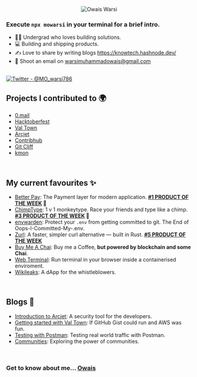 <div align="center">
  <img src="https://github.com/Muhammad-Owais-Warsi/Muhammad-Owais-Warsi/blob/main/KNOW-TECH%20(2).png" alt="Owais Warsi">
  
</div>
                                                                                                                   

### Execute `npx mowarsi` in your terminal for a brief intro.

<div>
  <ul align="left">
    <li>👨‍🎓 Undergrad who loves building solutions.</li>
    <li>💻 Building and shipping products.</li>
    <li>✍️ Love to share by writing blogs <a href="https://knowtech.hashnode.dev/">https://knowtech.hashnode.dev/</a></li>
    <li>📧 Shoot an email on <a href="mailto:warsimuhammadowais@gmail.com">warsimuhammadowais@gmail.com</a></li>
  </ul>
</div>
<br>

<div>
  <a href="https://x.com/MO_warsi786">
    <img src="https://img.shields.io/badge/Twitter-%40MO__warsi786-blue" alt="Twitter - @MO_warsi786">
  </a>
</div>

## Projects I contributed to 🌍
- [0.mail](https://github.com/Mail-0/Zero/pull/591)
- [Hacktoberfest](https://github.com/Hacktoberfest/hacktoberfest-2022/pull/87)
- [Val Town](https://github.com/val-town/val-town-docs/pull/245)
- [Arcjet](https://github.com/arcjet/arcjet-docs/commits?author=Muhammad-Owais-Warsi)
- [Contribhub](https://github.com/graphicmade/contribhub/pull/36)
- [Git Cliff](https://github.com/orhun/git-cliff/pull/928)
- [kmon](https://github.com/orhun/kmon/pull/174)

<br/>

## My current favourites ✨
- [Better Pay](https://github.com/Muhammad-Owais-Warsi/Better-Pay): The Payment layer for modern application. **[#1 PRODUCT OF THE WEEK](https://peerlist.io/owais786/project/better-pay) 🥇**
- [ChimpType](https://github.com/deboneil07/ChimpType): 1 v 1 monkeytype. Race your friends and type like a chimp. **[#3 PRODUCT OF THE WEEK](https://peerlist.io/neils/project/chimptype) 🥉**
- [envwarden](https://github.com/Muhammad-Owais-Warsi/envwarden): Protect your `.env` from getting committed to git. The End of Oops-I-Committed-My-.env. 
- [Zurl](https://github.com/Muhammad-Owais-Warsi/zurl): A faster, simpler curl alternative — built in Rust. **[#5 PRODUCT OF THE WEEK](https://peerlist.io/owais786/project/zurl)**
- [Buy Me A Chai](https://github.com/Muhammad-Owais-Warsi/buy_me_a_chai): Buy me a Coffee, **but powered by blockchain and some Chai**.
- [Web Terminal](https://github.com/Muhammad-Owais-Warsi/Web-Terminal): Run terminal in your browser inside a containerised enviroment.
- [Wikileaks](https://github.com/Muhammad-Owais-Warsi/WikiLeaks): A dApp for the whistleblowers.

<br>



## Blogs 📖 
 - [Introduction to Arcjet](https://knowtech.hashnode.dev/understanding-arcjet-a-simple-introduction): A security tool for the developers.
 - [Getting started with Val Town](https://knowtech.hashnode.dev/getting-started-with-valtown): If GitHub Gist could run and AWS was fun.
 - [Testing with Postman](https://knowtech.hashnode.dev/using-postman-for-real-world-traffic-testing-a-tutorial): Testing real world traffic with Postman.
 - [Communities](https://knowtech.hashnode.dev/exploring-the-power-of-community): Exploring the power of communities.
 

</table>

<br>

### Get to know about me... [Owais](https://owais.is-a.dev)





